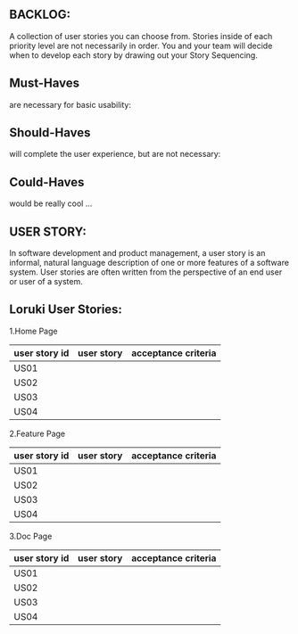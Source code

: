 ## BACKLOG:

A collection of user stories you can choose from. Stories inside of each priority level are not necessarily in order. You and your team will decide when to develop each story by drawing out your Story Sequencing.

## Must-Haves

are necessary for basic usability:

## Should-Haves

will complete the user experience, but are not necessary:

## Could-Haves

would be really cool ...

## USER STORY:

In software development and product management, a user story is an informal, natural language description of one or more features of a software system. User stories are often written from the perspective of an end user or user of a system.

## Loruki User Stories:

1.Home Page

| user story id | user story | acceptance criteria |
| ------------- | ---------- | ------------------- |
| US01          |            |                     |
| US02          |            |                     |
| US03          |            |                     |
| US04          |            |                     |

2.Feature Page

| user story id | user story | acceptance criteria |
| ------------- | ---------- | ------------------- |
| US01          |            |                     |
| US02          |            |                     |
| US03          |            |                     |
| US04          |            |                     |

3.Doc Page

| user story id | user story | acceptance criteria |
| ------------- | ---------- | ------------------- |
| US01          |            |                     |
| US02          |            |                     |
| US03          |            |                     |
| US04          |            |                     |

